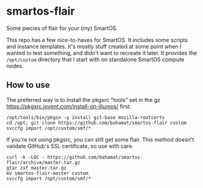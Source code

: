 # smartos-flair

Some piecies of flair for your (my) SmartOS.

This repo has a few nice-to-haves for SmartOS. It includes some scripts and
instance templates. It's mostly stuff created at some point when I wanted to
test something, and didn't want to recreate it later. It provides the
`/opt/custom` directory that I start with on standalone SmartOS compute nodes.

## How to use

The preferred way is to install the pkgsrc "tools" set in the gz
<https://pkgsrc.joyent.com/install-on-illumos/> first.

    /opt/tools/bin/pkgin -y install git-base mozilla-rootcerts
    cd /opt; git clone https://github.com/bahamat/smartos-flair custom
    svccfg import /opt/custom/smf/*

If you're not using pkgsrc, you can still get some flair. This method doesn't
validate GitHub's SSL certificate, so use with care.

    curl -k -LOC - https://github.com/bahamat/smartos-flair/archive/master.tar.gz
    gtar zxf master.tar.gz
    mv smartos-flair-master custom
    svccfg import /opt/custom/smf/*
